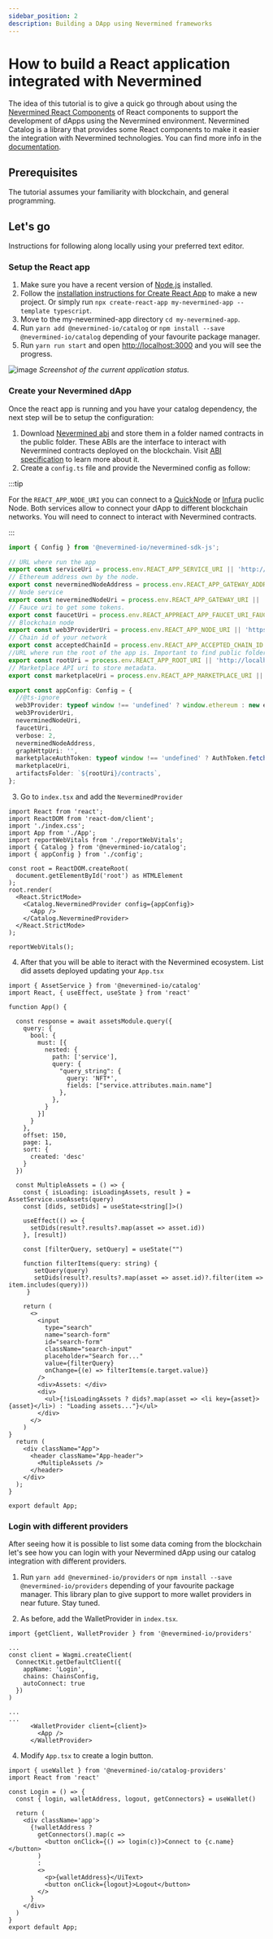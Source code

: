 ```yaml
---
sidebar_position: 2
description: Building a DApp using Nevermined frameworks
---
```


# How to build a React application integrated with Nevermined

The idea of this tutorial is to give a quick go through about using the [Nevermined React Components](https://github.com/nevermined-io/react-components) of React components to support the development of dApps using the Nevermined environment. Nevermined Catalog is a library that provides some React components to make it easier the integration with Nevermined technologies. You can find more info in the [documentation](../react-components/intro.md).

## Prerequisites

The tutorial assumes your familiarity with blockchain, and general programming.

## Let's go

Instructions for following along locally using your preferred text editor.

### Setup the React app

1. Make sure you have a recent version of [Node.js](https://nodejs.org/en/) installed.
2. Follow the [installation instructions for Create React App](https://reactjs.org/docs/create-a-new-react-app.html#create-react-app) to make a new project. Or simply run `npx create-react-app my-nevermined-app --template typescript`.
3. Move to the my-nevermined-app directory `cd my-nevermined-app`.
4. Run `yarn add @nevermined-io/catalog` or `npm install --save @nevermined-io/catalog` depending of your favourite package manager.
5. Run `yarn run start` and open <http://localhost:3000> and you will see the progress.

![image](https://user-images.githubusercontent.com/3496824/179922422-82411749-0c62-4a2b-8969-cbd35611ffa9.png)
*Screenshot of the current application status.*

### Create your Nevermined dApp

Once the react app is running and you have your catalog dependency, the next step will be to setup the configuration:

1. Download [Nevermined abi](http://artifacts-nevermined-rocks.s3.amazonaws.com/80001/public/contracts_v2.0.0.tar.gz) and store them in a folder named contracts in the public folder. These ABIs are the interface to interact with Nevermined contracts deployed on the blockchain. Visit [ABI specification](https://docs.soliditylang.org/en/develop/abi-spec.html) to learn more about it.
2. Create a `config.ts` file and provide the Nevermined config as follow:

:::tip

For the `REACT_APP_NODE_URI` you can connect to a [QuickNode](https://www.quicknode.com/) or [Infura](https://infura.io/) puclic Node. Both services allow to connect your dApp to different blockchain networks. You will need to connect to interact with Nevermined contracts.

:::

```ts
import { Config } from '@nevermined-io/nevermined-sdk-js';

// URL where run the app
export const serviceUri = process.env.REACT_APP_SERVICE_URI || 'http://localhost:3445';
// Ethereum address own by the node.
export const neverminedNodeAddress = process.env.REACT_APP_GATEWAY_ADDRESS || '0x5838B5512cF9f12FE9f2beccB20eb47211F9B0bc';
// Node service
export const neverminedNodeUri = process.env.REACT_APP_GATEWAY_URI || 'https://node.mumbai.public.nevermined.network';
// Fauce uri to get some tokens.
export const faucetUri = process.env.REACT_APPREACT_APP_FAUCET_URI_FAUCET_URI || 'https://faucet.mumbai.public.nevermined.network';
// Blockchain node
export const web3ProviderUri = process.env.REACT_APP_NODE_URI || 'https://matic-mumbai.chainstacklabs.com';
// Chain id of your network
export const acceptedChainId = process.env.REACT_APP_ACCEPTED_CHAIN_ID || '80001'; // for Mumbai
//URL where run the root of the app is. Important to find public folder with abis.
export const rootUri = process.env.REACT_APP_ROOT_URI || 'http://localhost:3445';
// Marketplace API uri to store metadata.
export const marketplaceUri = process.env.REACT_APP_MARKETPLACE_URI || 'https://marketplace-api.mumbai.public.nevermined.network';

export const appConfig: Config = {
  //@ts-ignore
  web3Provider: typeof window !== 'undefined' ? window.ethereum : new ethers.providers.JsonRpcProvider(web3ProviderUri),
  web3ProviderUri,
  neverminedNodeUri,
  faucetUri,
  verbose: 2,
  neverminedNodeAddress,
  graphHttpUri: '',
  marketplaceAuthToken: typeof window !== 'undefined' ? AuthToken.fetchMarketplaceApiTokenFromLocalStorage().token : '',
  marketplaceUri,
  artifactsFolder: `${rootUri}/contracts`,
};

```

3. Go to `index.tsx` and add the `NeverminedProvider`

```tsx
import React from 'react';
import ReactDOM from 'react-dom/client';
import './index.css';
import App from './App';
import reportWebVitals from './reportWebVitals';
import { Catalog } from '@nevermined-io/catalog';
import { appConfig } from './config';

const root = ReactDOM.createRoot(
  document.getElementById('root') as HTMLElement
);
root.render(
  <React.StrictMode>
    <Catalog.NeverminedProvider config={appConfig}>
      <App />
    </Catalog.NeverminedProvider>
  </React.StrictMode>
);

reportWebVitals();
```

4. After that you will be able to iteract with the Nevermined ecosystem. List did assets deployed updating your `App.tsx`

```tsx
import { AssetService } from '@nevermined-io/catalog'
import React, { useEffect, useState } from 'react'

function App() {

  const response = await assetsModule.query({
    query: {
      bool: {
        must: [{
          nested: {
            path: ['service'],
            query: {
              "query_string": {
                query: 'NFT*',
                fields: ["service.attributes.main.name"]
              },
            },
          }
        }]
      }
    },
    offset: 150,
    page: 1,
    sort: {
      created: 'desc'
    }
  })

  const MultipleAssets = () => {
    const { isLoading: isLoadingAssets, result } = AssetService.useAssets(query)
    const [dids, setDids] = useState<string[]>()

    useEffect(() => {
      setDids(result?.results?.map(asset => asset.id))
    }, [result])

    const [filterQuery, setQuery] = useState("")

    function filterItems(query: string) {
       setQuery(query)
       setDids(result?.results?.map(asset => asset.id)?.filter(item => item.includes(query)))
     }

    return (
      <>
        <input
          type="search"
          name="search-form"
          id="search-form"
          className="search-input"
          placeholder="Search for..."
          value={filterQuery}
          onChange={(e) => filterItems(e.target.value)}
        />
        <div>Assets: </div>
        <div>
          <ul>{!isLoadingAssets ? dids?.map(asset => <li key={asset}>{asset}</li>) : "Loading assets..."}</ul>
        </div>
      </>
    )
}
  return (
    <div className="App">
      <header className="App-header">
        <MultipleAssets />
      </header>
    </div>
  );
}

export default App;
```

### Login with different providers

After seeing how it is possible to list some data coming from the blockchain let's see how you can login with your Nevermined dApp using our catalog integration with different providers.

1. Run `yarn add @nevermined-io/providers` or `npm install --save @nevermined-io/providers` depending of your favourite package manager. This library plan to give support to more wallet providers in near future. Stay tuned.

2. As before, add the WalletProvider in `index.tsx`.

```tsx
import {getClient, WalletProvider } from '@nevermined-io/providers'

...
const client = Wagmi.createClient(
  ConnectKit.getDefaultClient({
    appName: 'Login',
    chains: ChainsConfig,
    autoConnect: true
  })
)

...
...
      <WalletProvider client={client}>
        <App />
      </WalletProvider>
```

4. Modify `App.tsx` to create a login button.

```tsx
import { useWallet } from '@nevermined-io/catalog-providers'
import React from 'react'

const Login = () => {
  const { login, walletAddress, logout, getConnectors} = useWallet()

  return (
    <div className='app'>
      {!walletAddress ?
        getConnectors().map(c => 
          <button onClick={() => login(c)}>Connect to {c.name}</button>
        )
        :
        <>
          <p>{walletAddress}</UiText>
          <button onClick={logout}>Logout</button>
        </>
      }
    </div>
  )
}
export default App;
```

